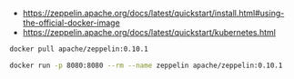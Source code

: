 
* https://zeppelin.apache.org/docs/latest/quickstart/install.html#using-the-official-docker-image
* https://zeppelin.apache.org/docs/latest/quickstart/kubernetes.html

~~~bash
docker pull apache/zeppelin:0.10.1

docker run -p 8080:8080 --rm --name zeppelin apache/zeppelin:0.10.1
~~~